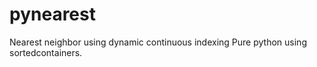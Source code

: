# pynearest
Nearest neighbor using dynamic continuous indexing
Pure python using sortedcontainers. 

